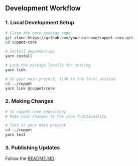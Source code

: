 ## Development Workflow

### 1. Local Development Setup

```bash
# Clone the core package repo
git clone https://github.com/yourusername/cuppet-core.git
cd cuppet-core

# Install dependencies
yarn install

# Link the package locally for testing
yarn link

# In your main project, link to the local version
cd ../cuppet
yarn link @cuppet/core
```

### 2. Making Changes

```bash
# In cuppet-core repository
# Make your changes to the core functionality

# Test in your main project
cd ../cuppet
yarn test
```

### 3. Publishing Updates

Follow the [README.MD](./README.MD)
